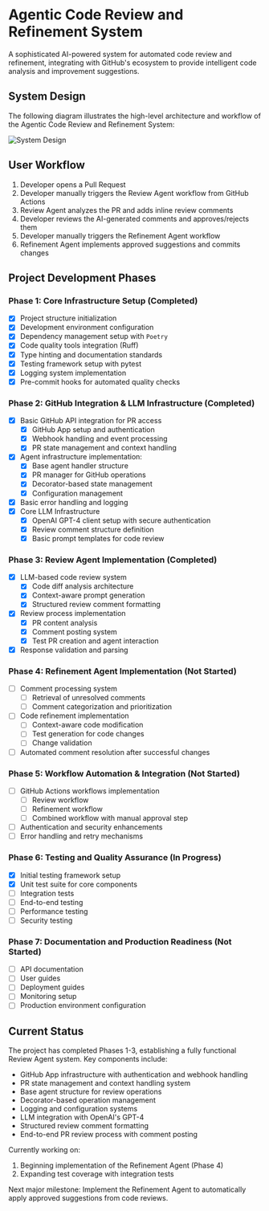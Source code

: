 # Agentic Code Review and Refinement System

A sophisticated AI-powered system for automated code review and refinement, integrating with GitHub's ecosystem to provide intelligent code analysis and improvement suggestions.

## System Design

The following diagram illustrates the high-level architecture and workflow of the Agentic Code Review and Refinement System:

![System Design](docs/assets/Design%20-%20Code%20Review%20%26%20Refinement%20Agent.png)

## User Workflow

1. Developer opens a Pull Request
2. Developer manually triggers the Review Agent workflow from GitHub Actions
3. Review Agent analyzes the PR and adds inline review comments
4. Developer reviews the AI-generated comments and approves/rejects them
5. Developer manually triggers the Refinement Agent workflow
6. Refinement Agent implements approved suggestions and commits changes

## Project Development Phases

### Phase 1: Core Infrastructure Setup (Completed)
- [x] Project structure initialization
- [x] Development environment configuration
- [x] Dependency management setup with `Poetry`
- [x] Code quality tools integration (Ruff)
- [x] Type hinting and documentation standards
- [x] Testing framework setup with pytest
- [x] Logging system implementation
- [x] Pre-commit hooks for automated quality checks

### Phase 2: GitHub Integration & LLM Infrastructure (Completed)
- [x] Basic GitHub API integration for PR access
  - [x] GitHub App setup and authentication
  - [x] Webhook handling and event processing
  - [x] PR state management and context handling
- [x] Agent infrastructure implementation:
  - [x] Base agent handler structure
  - [x] PR manager for GitHub operations
  - [x] Decorator-based state management
  - [x] Configuration management
- [x] Basic error handling and logging
- [x] Core LLM Infrastructure
  - [x] OpenAI GPT-4 client setup with secure authentication
  - [x] Review comment structure definition
  - [x] Basic prompt templates for code review

### Phase 3: Review Agent Implementation (Completed)
- [x] LLM-based code review system
  - [x] Code diff analysis architecture
  - [x] Context-aware prompt generation
  - [x] Structured review comment formatting
- [x] Review process implementation
  - [x] PR content analysis
  - [x] Comment posting system
  - [x] Test PR creation and agent interaction
- [x] Response validation and parsing

### Phase 4: Refinement Agent Implementation (Not Started)
- [ ] Comment processing system
  - [ ] Retrieval of unresolved comments
  - [ ] Comment categorization and prioritization
- [ ] Code refinement implementation
  - [ ] Context-aware code modification
  - [ ] Test generation for code changes
  - [ ] Change validation
- [ ] Automated comment resolution after successful changes

### Phase 5: Workflow Automation & Integration (Not Started)
- [ ] GitHub Actions workflows implementation
  - [ ] Review workflow
  - [ ] Refinement workflow
  - [ ] Combined workflow with manual approval step
- [ ] Authentication and security enhancements
- [ ] Error handling and retry mechanisms

### Phase 6: Testing and Quality Assurance (In Progress)
- [x] Initial testing framework setup
- [x] Unit test suite for core components
- [ ] Integration tests
- [ ] End-to-end testing
- [ ] Performance testing
- [ ] Security testing

### Phase 7: Documentation and Production Readiness (Not Started)
- [ ] API documentation
- [ ] User guides
- [ ] Deployment guides
- [ ] Monitoring setup
- [ ] Production environment configuration

## Current Status

The project has completed Phases 1-3, establishing a fully functional Review Agent system. Key components include:

- GitHub App infrastructure with authentication and webhook handling
- PR state management and context handling system
- Base agent structure for review operations
- Decorator-based operation management
- Logging and configuration systems
- LLM integration with OpenAI's GPT-4
- Structured review comment formatting
- End-to-end PR review process with comment posting

Currently working on:
1. Beginning implementation of the Refinement Agent (Phase 4)
2. Expanding test coverage with integration tests

Next major milestone: Implement the Refinement Agent to automatically apply approved suggestions from code reviews.

